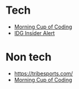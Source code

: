 # Tech

* [Morning Cup of Coding](https://morningcupofcoding.com/)
* [IDG Insider Alert](https://www.idg.com/newsletters/)



# Non tech

* https://tribesports.com/
* [Morning Cup of Coding](https://morningcupofcoding.com/)